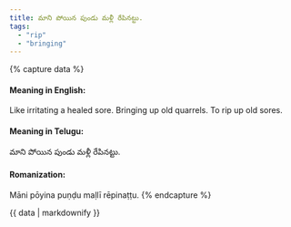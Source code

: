 ```yaml
---
title: మాని పోయిన పుండు మళ్లీ రేపినట్టు.
tags:
  - "rip"
  - "bringing"
---
```


{% capture data %}
#### Meaning in English:
Like irritating a healed sore.
Bringing up old quarrels.
To rip up old sores.

#### Meaning in Telugu:
మాని పోయిన పుండు మళ్లీ రేపినట్టు.

#### Romanization:
Māni pōyina puṇḍu maḷlī rēpinaṭṭu.
{% endcapture %}

{{ data | markdownify }}

